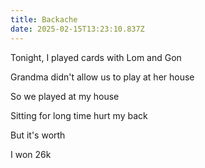 ```yaml
---
title: Backache
date: 2025-02-15T13:23:10.837Z
---
```


Tonight, I played cards with Lom and Gon

Grandma didn't allow us to play at her house

So we played at my house

Sitting for long time hurt my back

But it's worth

I won 26k

